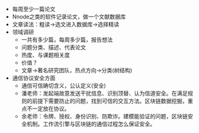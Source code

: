- 每周至少一篇论文
- Nnode之类的软件记录论文，做一个文献数据库
- 文章读法：粗读->选文进入数据库->选择精读
- 领域调研
  - 一共有多少篇，每周多少篇，报告想法
  - 问题分类、描述、代表论文
  - 热度、与课题相关度
  - 价值？
  - 文章->著名研究团队，热点方向->分类(树结构)
- 通信协议安全方面
  - 通信可信确切含义，公认定义(安全)
  - 潘老师：发起端故意发送干扰信息、识别顶替、认为信道安全。在满足规则的前提下需要防止的问题，找到可信的交互方法。区块链数据挖掘，重点不一定放在协议。
  - 余老师：令牌、授权、身份识别、防欺诈。建模能验证的问题，区块链安全机制。工作流引擎与区块链的通信过程怎么保证安全。

